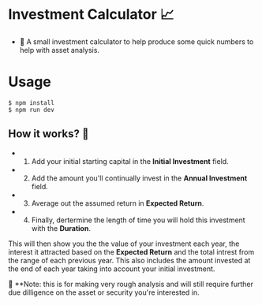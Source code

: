 # Investment Calculator 📈

- 📘 A small investment calculator to help produce some quick numbers to help with asset analysis.

# Usage
```shell
$ npm install
$ npm run dev
```

## How it works? 🚀
- 1) Add your initial starting capital in the **Initial Investment** field.
- 2) Add the amount you'll continually invest in the **Annual Investment** field.
- 3) Average out the assumed return in **Expected Return**.
- 4) Finally, dertermine the length of time you will hold this investment with the **Duration**.

This will then show you the the value of your investment each year, the interest it attracted based on the **Expected Return** and the total intrest from the range of each previous year. This also includes the amount invested at the end of each year taking into account your initial investment.

🎯 **Note: this is for making very rough analysis and will still require further due dilligence on the asset or security you're interested in.